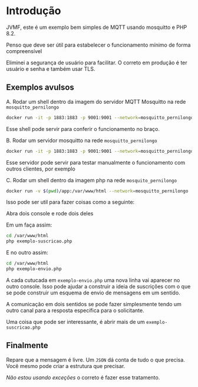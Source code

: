 # Introdução

JVMF, este é um exemplo bem simples de MQTT usando mosquitto e PHP 8.2.

Penso que deve ser útil para estabelecer o funcionamento mínimo de forma compreensível

Eliminei a segurança de usuário para facilitar. O correto em produção é ter usuário e senha e também usar TLS.

## Exemplos avulsos

A. Rodar um shell dentro da imagem do servidor MQTT Mosquitto na rede `mosquitto_pernilongo`

```bash
docker run -it -p 1883:1883 -p 9001:9001 --network=mosquitto_pernilongo -v $(pwd)/shared/config/mosquitto.conf:/mosquitto/config/mosquitto.conf -it eclipse-mosquitto sh
```
Esse shell pode servir para conferir o funcionamento no braço.


B. Rodar um servidor mosquitto na rede `mosquitto_pernilongo`

```bash
docker run -it -p 1883:1883 -p 9001:9001 --network=mosquitto_pernilongo -v $(pwd)/shared/config/mosquitto.conf:/mosquitto/config/mosquitto.conf eclipse-mosquitto
```

Esse servidor pode servir para testar manualmente o funcionamento com outros clientes, por exemplo

C. Rodar um shell dentro da imagem php na rede `mosquito_pernilongo`

```bash
docker run -v $(pwd)/app:/var/www/html --network=mosquitto_pernilongo  -it php:8.2-alpine3.16 sh
```

Isso pode ser util para fazer coisas como a seguinte:

Abra dois console e rode dois deles

Em um faça assim:
```bash
cd /var/www/html
php exemplo-suscricao.php
```

E no outro assim:
```bash
cd /var/www/html
php exemplo-envio.php
```

A cada cutucada em `exemplo-envio.php` uma nova linha vai aparecer no outro console. Isso pode ajudar a construir a ideia de suscrições com o que se pode construir um esquema de envio de mensagens em um sentido.

A comunicação em dois sentidos se pode fazer simplesmente tendo um outro canal para a resposta específica para o solicitante.

Uma coisa que pode ser interessante, é abrir mais de um `exemplo-suscricao.php`

## Finalmente

Repare que a mensagem é livre. Um `JSON` dá conta de tudo o que precisa. Você mesmo pode criar a estrutura que precisar.

*Não estou usando exceções* o correto é fazer esse tratamento.
